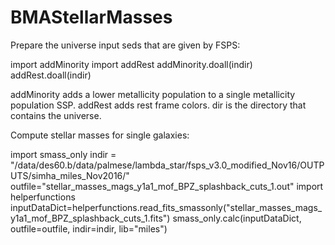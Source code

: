 # BMAStellarMasses

Prepare the universe input seds that are given by FSPS:

import addMinority
import addRest
addMinority.doall(indir)
addRest.doall(indir)

addMinority adds a lower metallicity population to a single metallicity population SSP. addRest adds rest frame colors.
dir is the directory that contains the universe.

Compute stellar masses for single galaxies:

import smass_only
indir = "/data/des60.b/data/palmese/lambda_star/fsps_v3.0_modified_Nov16/OUTPUTS/simha_miles_Nov2016/"
outfile="stellar_masses_mags_y1a1_mof_BPZ_splashback_cuts_1.out"
import helperfunctions
inputDataDict=helperfunctions.read_fits_smassonly("stellar_masses_mags_y1a1_mof_BPZ_splashback_cuts_1.fits")
smass_only.calc(inputDataDict, outfile=outfile, indir=indir, lib="miles")


